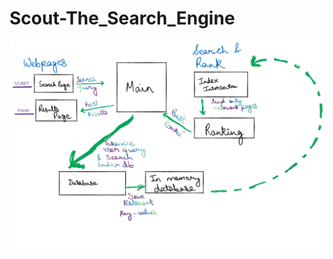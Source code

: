 # Scout-The_Search_Engine
![alt text](https://github.com/ChandraSumer/Scout-The_Search_Engine/blob/main/temp.png)

